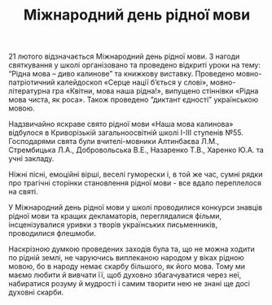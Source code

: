 ﻿---
title: Міжнародний день рідної мови
---

21 лютого відзначається Міжнародний день рідної мови. З нагоди святкування у школі організовано та проведено відкриті уроки на тему: “Рідна мова – диво калинове” та книжкову виставку. Проведено мовно-патріотичний калейдоскоп «Серце нації б’ється у слові», мовно-літературна гра «Квітни, мова наша рідна!», випущено стіннівки «Рідна мова чиста, як роса». Також проведено “диктант єдності” українською мовою.

Надзвичайно яскраве свято рідної мови «Наша мова калинова» відбулося в Криворізькій загальноосвітній школі І-ІІІ ступенів №55. Господарями свята були вчителі-мовники Алтинбаєва Л.М., Стрембицька Л.А., Добровольська В.Е., Назаренко Т.В., Харенко Ю.А. та учні закладу.

Ніжні пісні, емоційні вірші, веселі гуморески і, в той же час, сумні рядки про трагічні сторінки становлення рідної мови - все вдало переплелося на святі.

У Міжнародний день рідної мови у школі проводилися конкурси знавців рідної мови та кращих декламаторів, переглядалися фільми, інсценізувалися уривки з творів українських письменників, проводилися флешмоби.

Наскрізною думкою проведених заходів була та, що не можна ходити по рідній землі, не чаруючись виплеканою народом у віках рідною мовою, бо в народу немає скарбу більшого, як його мова. Тому ми маємо любити й вивчати її, щоб духовно збагачуватися через неї, набиратися розуму й мудрості і самим творити нею не знані ще досі духовні скарби.

<slideshow></slideshow>
